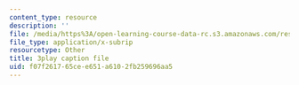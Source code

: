 ```yaml
---
content_type: resource
description: ''
file: /media/https%3A/open-learning-course-data-rc.s3.amazonaws.com/res-tll-004-stem-concept-videos-fall-2013/f07f261765cee651a6102fb259696aa5_o84SekTsgPo.srt
file_type: application/x-subrip
resourcetype: Other
title: 3play caption file
uid: f07f2617-65ce-e651-a610-2fb259696aa5
---
```

